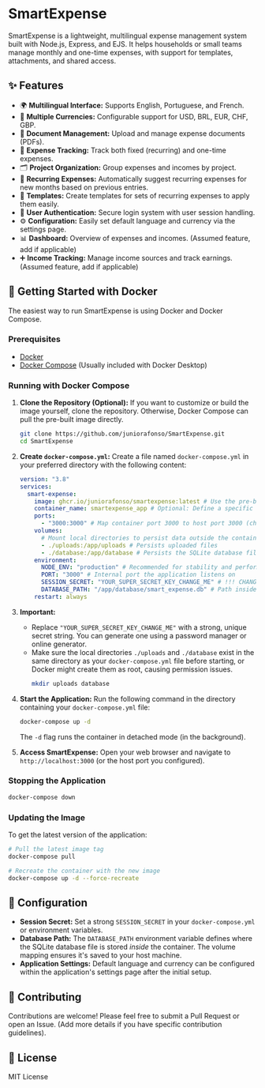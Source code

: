 # SmartExpense

SmartExpense is a lightweight, multilingual expense management system built with Node.js, Express, and EJS. It helps households or small teams manage monthly and one-time expenses, with support for templates, attachments, and shared access.

## ✨ Features

*   🌍 **Multilingual Interface:** Supports English, Portuguese, and French.
*   💸 **Multiple Currencies:** Configurable support for USD, BRL, EUR, CHF, GBP.
*   📁 **Document Management:** Upload and manage expense documents (PDFs).
*   🧾 **Expense Tracking:** Track both fixed (recurring) and one-time expenses.
*   🗂 **Project Organization:** Group expenses and incomes by project.
*   🧠 **Recurring Expenses:** Automatically suggest recurring expenses for new months based on previous entries.
*   🧩 **Templates:** Create templates for sets of recurring expenses to apply them easily.
*   👥 **User Authentication:** Secure login system with user session handling.
*   ⚙️ **Configuration:** Easily set default language and currency via the settings page.
*   📊 **Dashboard:** Overview of expenses and incomes. (Assumed feature, add if applicable)
*   ➕ **Income Tracking:** Manage income sources and track earnings. (Assumed feature, add if applicable)

## 🚀 Getting Started with Docker

The easiest way to run SmartExpense is using Docker and Docker Compose.

### Prerequisites

*   [Docker](https://docs.docker.com/get-docker/)
*   [Docker Compose](https://docs.docker.com/compose/install/) (Usually included with Docker Desktop)

### Running with Docker Compose

1.  **Clone the Repository (Optional):**
    If you want to customize or build the image yourself, clone the repository. Otherwise, Docker Compose can pull the pre-built image directly.
    ```bash
    git clone https://github.com/juniorafonso/SmartExpense.git
    cd SmartExpense
    ```

2.  **Create `docker-compose.yml`:**
    Create a file named `docker-compose.yml` in your preferred directory with the following content:

    ```yaml
    version: "3.8"
    services:
      smart-expense:
        image: ghcr.io/juniorafonso/smartexpense:latest # Use the pre-built image from GitHub Container Registry
        container_name: smartexpense_app # Optional: Define a specific container name
        ports:
          - "3000:3000" # Map container port 3000 to host port 3000 (change host port if needed)
        volumes:
          # Mount local directories to persist data outside the container
          - ./uploads:/app/uploads # Persists uploaded files
          - ./database:/app/database # Persists the SQLite database file
        environment:
          NODE_ENV: "production" # Recommended for stability and performance
          PORT: "3000" # Internal port the application listens on
          SESSION_SECRET: "YOUR_SUPER_SECRET_KEY_CHANGE_ME" # !!! CHANGE THIS TO A LONG, RANDOM, SECRET STRING !!!
          DATABASE_PATH: "/app/database/smart_expense.db" # Path inside the container for the database file
        restart: always
    ```

3.  **Important:**
    *   Replace `"YOUR_SUPER_SECRET_KEY_CHANGE_ME"` with a strong, unique secret string. You can generate one using a password manager or online generator.
    *   Make sure the local directories `./uploads` and `./database` exist in the same directory as your `docker-compose.yml` file before starting, or Docker might create them as root, causing permission issues.
        ```bash
        mkdir uploads database
        ```

4.  **Start the Application:**
    Run the following command in the directory containing your `docker-compose.yml` file:
    ```bash
    docker-compose up -d
    ```
    The `-d` flag runs the container in detached mode (in the background).

5.  **Access SmartExpense:**
    Open your web browser and navigate to `http://localhost:3000` (or the host port you configured).

### Stopping the Application

```bash
docker-compose down
```

### Updating the Image

To get the latest version of the application:

```bash
# Pull the latest image tag
docker-compose pull

# Recreate the container with the new image
docker-compose up -d --force-recreate
```

## 🔧 Configuration

*   **Session Secret:** Set a strong `SESSION_SECRET` in your `docker-compose.yml` or environment variables.
*   **Database Path:** The `DATABASE_PATH` environment variable defines where the SQLite database file is stored *inside* the container. The volume mapping ensures it's saved to your host machine.
*   **Application Settings:** Default language and currency can be configured within the application's settings page after the initial setup.

## 🤝 Contributing

Contributions are welcome! Please feel free to submit a Pull Request or open an Issue. (Add more details if you have specific contribution guidelines).

## 📄 License

MIT License
